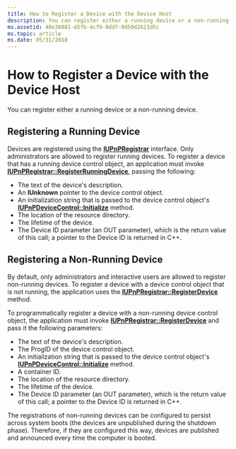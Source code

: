 ```yaml
---
title: How to Register a Device with the Device Host
description: You can register either a running device or a non-running device.
ms.assetid: 40e30881-d5fb-4cf9-8dd7-0d50d2621d5c
ms.topic: article
ms.date: 05/31/2018
---
```


# How to Register a Device with the Device Host

You can register either a running device or a non-running device.

## Registering a Running Device

Devices are registered using the [**IUPnPRegistrar**](/windows/desktop/api/Upnphost/nn-upnphost-iupnpregistrar) interface. Only administrators are allowed to register running devices. To register a device that has a running device control object, an application must invoke [**IUPnPRegistrar::RegisterRunningDevice**](/windows/desktop/api/Upnphost/nf-upnphost-iupnpregistrar-registerrunningdevice), passing the following:

-   The text of the device's description.
-   An **IUnknown** pointer to the device control object.
-   An initialization string that is passed to the device control object's [**IUPnPDeviceControl::Initialize**](/windows/desktop/api/Upnphost/nf-upnphost-iupnpdevicecontrol-initialize) method.
-   The location of the resource directory.
-   The lifetime of the device.
-   The Device ID parameter (an OUT parameter), which is the return value of this call; a pointer to the Device ID is returned in C++.

## Registering a Non-Running Device

By default, only administrators and interactive users are allowed to register non-running devices. To register a device with a device control object that is not running, the application uses the [**IUPnPRegistrar::RegisterDevice**](/windows/desktop/api/Upnphost/nf-upnphost-iupnpregistrar-registerdevice) method.

To programmatically register a device with a non-running device control object, the application must invoke [**IUPnPRegistrar::RegisterDevice**](/windows/desktop/api/Upnphost/nf-upnphost-iupnpregistrar-registerdevice) and pass it the following parameters:

-   The text of the device's description.
-   The ProgID of the device control object.
-   An initialization string that is passed to the device control object's [**IUPnPDeviceControl::Initialize**](/windows/desktop/api/Upnphost/nf-upnphost-iupnpdevicecontrol-initialize) method.
-   A container ID.
-   The location of the resource directory.
-   The lifetime of the device.
-   The Device ID parameter (an OUT parameter), which is the return value of this call; a pointer to the Device ID is returned in C++.

The registrations of non-running devices can be configured to persist across system boots (the devices are unpublished during the shutdown phase). Therefore, if they are configured this way, devices are published and announced every time the computer is booted.

 

 




